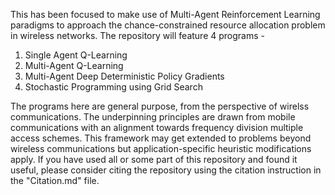 This has been focused to make use of Multi-Agent Reinforcement Learning paradigms to approach the chance-constrained resource allocation problem in wireless networks. 
The repository will feature 4 programs -
1. Single Agent Q-Learning
2. Multi-Agent Q-Learning
3. Multi-Agent Deep Deterministic Policy Gradients
4. Stochastic Programming using Grid Search

The programs here are general purpose, from the perspective of wirelss communications. The underpinning principles are drawn from mobile communications with an alignment towards frequency division multiple access schemes.
This framework may get extended to problems beyond wireless communications but application-specific heuristic modifications apply.
If you have used all or some part of this repository and found it useful, please consider citing the repository using the citation instruction in the "Citation.md" file.
